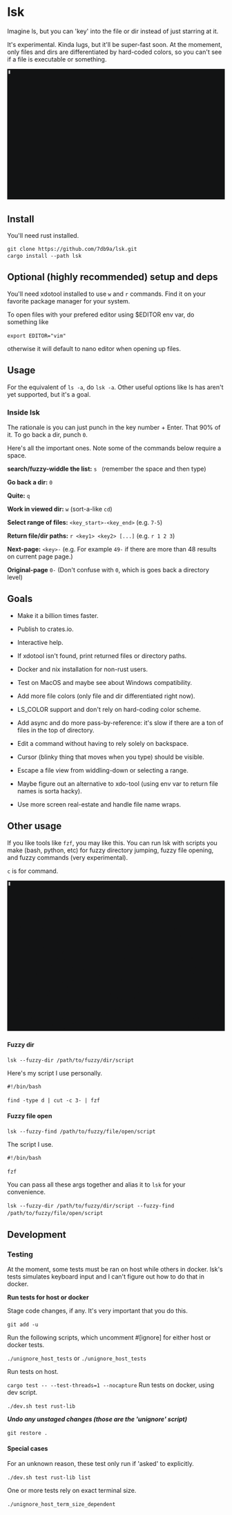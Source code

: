 # lsk

Imagine ls, but you can 'key' into the file or dir instead of just starring at it.

It's experimental. Kinda lugs, but it'll be super-fast soon. At the momement, only files and dirs are differentiated by hard-coded colors, so you can't see if a file is executable or something.

![](assets/demo_work.gif)

## Install

You'll need rust installed.

```
git clone https://github.com/7db9a/lsk.git
cargo install --path lsk
```

## Optional (highly recommended) setup and deps

You'll need xdotool installed to use `w` and `r` commands. Find it on your favorite package manager for your system.

To open files with your prefered editor using $EDITOR env var, do something like

`export EDITOR="vim"`

otherwise it will default to nano editor when opening up files.

## Usage

For the equivalent of `ls -a`, do `lsk -a`. Other useful options like ls has aren't yet supported, but it's a goal.


### Inside lsk

The rationale is you can just punch in the key number + Enter. That 90% of it. To go back a dir, punch `0`.

Here's all the important ones. Note some of the commands below require a space.

**search/fuzzy-widdle the list:** `s ` (remember the space and then type)

**Go back a dir:** `0`

**Quite:** `q`

**Work in viewed dir:** `w` (sort-a-like `cd`)

**Select range of files:** `<key_start>-<key_end>` (e.g. `7-5`)

**Return file/dir paths:** `r <key1> <key2> [...]` (e.g. `r 1 2 3`)

**Next-page:** `<key>-` (e.g. For example `49-` if there are more than 48 results on current page page.)

**Original-page** `0-` (Don't confuse with `0`, which is goes back a directory level)

## Goals

* Make it a billion times faster.

* Publish to crates.io.

* Interactive help.

* If xdotool isn't found, print returned files or directory paths.

* Docker and nix installation for non-rust users.

* Test on MacOS and maybe see about Windows compatibility.

* Add more file colors (only file and dir differentiated right now).

* LS_COLOR support and don't rely on hard-coding color scheme.

* Add async and do more pass-by-reference: it's slow if there are a ton of files in the top of directory.

* Edit a command without having to rely solely on backspace.

* Cursor (blinky thing that moves when you type) should be visible.

* Escape a file view from widdling-down or selecting a range.

* Maybe figure out an alternative to xdo-tool (using env var to return file names is sorta hacky).

* Use more screen real-estate and handle file name wraps.

## Other usage

If you like tools like `fzf`, you may like this. You can run lsk with scripts you make (bash, python, etc) for fuzzy directory jumping, fuzzy file opening, and fuzzy commands (very experimental).

`c` is for command.

![](assets/demo_fzd_fzf.gif)

####  Fuzzy dir

`lsk --fuzzy-dir /path/to/fuzzy/dir/script`

Here's my script I use personally.

```
#!/bin/bash

find -type d | cut -c 3- | fzf
```

#### Fuzzy file open

`lsk --fuzzy-find /path/to/fuzzy/file/open/script`

The script I use.

```
#!/bin/bash

fzf
```

You can pass all these args together and alias it to `lsk` for your convenience.

`lsk --fuzzy-dir /path/to/fuzzy/dir/script --fuzzy-find /path/to/fuzzy/file/open/script`

## Development

### Testing

At the moment, some tests must be ran on host while others in docker. lsk's tests simulates keyboard input and I can't figure out how to do that in docker.

**Run tests for host or docker**

Stage code changes, if any. It's very important that you do this.

`git add -u`

Run the following scripts, which uncomment #[ignore] for either host or docker tests.

`./unignore_host_tests` or `./unignore_host_tests`

Run tests on host.

`cargo test -- --test-threads=1 --nocapture`
Run tests on docker, using dev script.

`./dev.sh test rust-lib`

***Undo any unstaged changes (those are the 'unignore' script)***

`git restore .`

#### Special cases

For an unknown reason, these test only run if 'asked' to explicitly.

`./dev.sh test rust-lib list`

One or more tests rely on exact terminal size.

`./unignore_host_term_size_dependent`
